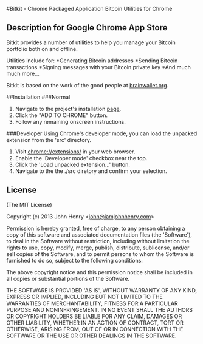 #Bitkit - Chrome Packaged Application
Bitcoin Utilities for Chrome

## Description for Google Chrome App Store
Bitkit provides a number of utilities to help you manage your Bitcoin portfolio both on and offline.

Utilities include for:
*Generating Bitcoin addresses
*Sending Bitcoin transactions
*Signing messages with your Bitcoin private key
*And much much more...

Bitkit is based on the work of the good people at [brainwallet.org](https://github.com/brainwallet/brainwallet.github.com).

##Installation
###Normal
1. Navigate to the project's installation [page](https://chrome.google.com/webstore/detail/bit-kit/dghafchcacmkakfojlnihphhabgggmpk).
2. Click the "ADD TO CHROME" button.
3. Follow any remaining onscreen instructions.

###Developer
Using Chrome's developer mode, you can load the unpacked extension from the 'src' directory.

1. Visit [chrome://extensions/](chrome://extensions/) in your web browser.
2. Enable the 'Developer mode' checkbox near the top.
3. Click the 'Load unpacked extension…' button.
4. Navigate to the the ./src diretory and confirm your selection.

## License

(The MIT License)

Copyright (c) 2013 John Henry &lt;john@iamjohnhenry.com&gt;

Permission is hereby granted, free of charge, to any person obtaining
a copy of this software and associated documentation files (the
'Software'), to deal in the Software without restriction, including
without limitation the rights to use, copy, modify, merge, publish,
distribute, sublicense, and/or sell copies of the Software, and to
permit persons to whom the Software is furnished to do so, subject to
the following conditions:

The above copyright notice and this permission notice shall be
included in all copies or substantial portions of the Software.

THE SOFTWARE IS PROVIDED 'AS IS', WITHOUT WARRANTY OF ANY KIND,
EXPRESS OR IMPLIED, INCLUDING BUT NOT LIMITED TO THE WARRANTIES OF
MERCHANTABILITY, FITNESS FOR A PARTICULAR PURPOSE AND NONINFRINGEMENT.
IN NO EVENT SHALL THE AUTHORS OR COPYRIGHT HOLDERS BE LIABLE FOR ANY
CLAIM, DAMAGES OR OTHER LIABILITY, WHETHER IN AN ACTION OF CONTRACT,
TORT OR OTHERWISE, ARISING FROM, OUT OF OR IN CONNECTION WITH THE
SOFTWARE OR THE USE OR OTHER DEALINGS IN THE SOFTWARE.
